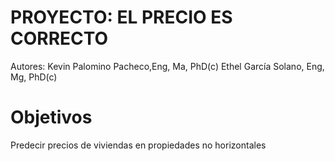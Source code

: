 # PROYECTO: EL PRECIO ES CORRECTO

Autores: 
Kevin Palomino Pacheco,Eng, Ma, PhD(c) 
Ethel García Solano, Eng, Mg, PhD(c)

# Objetivos
Predecir precios de viviendas en propiedades no horizontales
